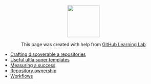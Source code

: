 <p align="center"><img width="100" src="https://lab.github.com/public/images/avatar.png"></p>

<p align="center">This page was created with help from <a href="https://lab.github.com/">GitHub Learning Lab</a></p>

- [Crafting discoverable a repositories](discoverable/)
- [Useful ultla super templates](templates/)
- [Measuring a success](metrics/)
- [Repository ownership](repo-ownership/)
- [Workflows](workflows/)
